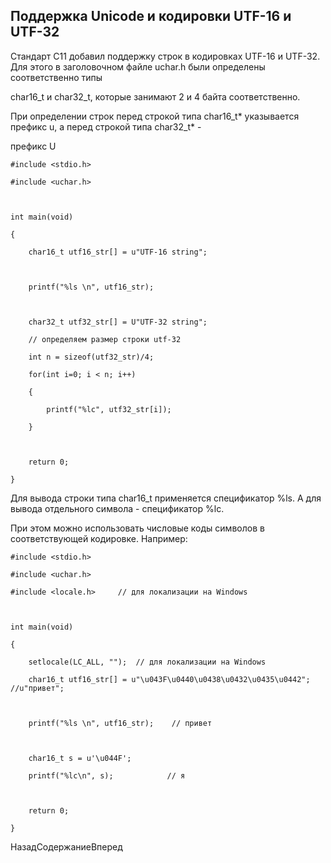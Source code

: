 ## Поддержка Unicode и кодировки UTF-16 и UTF-32

Стандарт C11 добавил поддержку строк в кодировках UTF-16 и UTF-32. Для этого в заголовочном файле uchar.h были определены соответственно типы 
char16_t и char32_t, которые занимают 2 и 4 байта соответственно.

При определении строк перед строкой типа char16_t* указывается префикс u, а перед строкой типа char32_t* - 
префикс U

```
#include <stdio.h>
#include <uchar.h>

int main(void)
{
	char16_t utf16_str[] = u"UTF-16 string";
	
	printf("%ls \n", utf16_str);

 	char32_t utf32_str[] = U"UTF-32 string";
	// определяем размер строки utf-32
	int n = sizeof(utf32_str)/4;
	for(int i=0; i < n; i++)
	{
		printf("%lc", utf32_str[i]);
	}

	return 0;
}
```

Для вывода строки типа char16_t применяется спецификатор %ls. А для вывода отдельного символа - спецификатор %lc.

При этом можно использовать числовые коды символов в соответствующей кодировке. Например:

```
#include <stdio.h>
#include <uchar.h>
#include <locale.h>     // для локализации на Windows
 
int main(void)
{
    setlocale(LC_ALL, "");  // для локализации на Windows
    char16_t utf16_str[] = u"\u043F\u0440\u0438\u0432\u0435\u0442"; //u"привет";
     
    printf("%ls \n", utf16_str);    // привет

    char16_t s = u'\u044F';
    printf("%lc\n", s);            // я

    return 0;
}
```

НазадСодержаниеВперед

